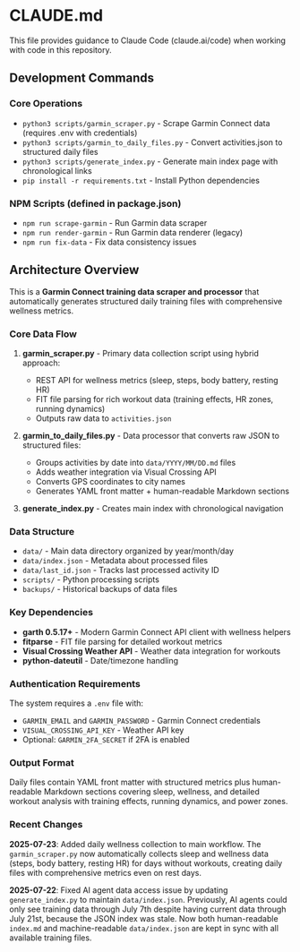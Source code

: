 # CLAUDE.md

This file provides guidance to Claude Code (claude.ai/code) when working with code in this repository.

## Development Commands

### Core Operations
- `python3 scripts/garmin_scraper.py` - Scrape Garmin Connect data (requires .env with credentials)
- `python3 scripts/garmin_to_daily_files.py` - Convert activities.json to structured daily files
- `python3 scripts/generate_index.py` - Generate main index page with chronological links
- `pip install -r requirements.txt` - Install Python dependencies

### NPM Scripts (defined in package.json)
- `npm run scrape-garmin` - Run Garmin data scraper
- `npm run render-garmin` - Run Garmin data renderer (legacy)
- `npm run fix-data` - Fix data consistency issues

## Architecture Overview

This is a **Garmin Connect training data scraper and processor** that automatically generates structured daily training files with comprehensive wellness metrics.

### Core Data Flow
1. **garmin_scraper.py** - Primary data collection script using hybrid approach:
   - REST API for wellness metrics (sleep, steps, body battery, resting HR)  
   - FIT file parsing for rich workout data (training effects, HR zones, running dynamics)
   - Outputs raw data to `activities.json`

2. **garmin_to_daily_files.py** - Data processor that converts raw JSON to structured files:
   - Groups activities by date into `data/YYYY/MM/DD.md` files
   - Adds weather integration via Visual Crossing API
   - Converts GPS coordinates to city names
   - Generates YAML front matter + human-readable Markdown sections

3. **generate_index.py** - Creates main index with chronological navigation

### Data Structure
- `data/` - Main data directory organized by year/month/day
- `data/index.json` - Metadata about processed files  
- `data/last_id.json` - Tracks last processed activity ID
- `scripts/` - Python processing scripts
- `backups/` - Historical backups of data files

### Key Dependencies
- **garth 0.5.17+** - Modern Garmin Connect API client with wellness helpers
- **fitparse** - FIT file parsing for detailed workout metrics  
- **Visual Crossing Weather API** - Weather data integration for workouts
- **python-dateutil** - Date/timezone handling

### Authentication Requirements
The system requires a `.env` file with:
- `GARMIN_EMAIL` and `GARMIN_PASSWORD` - Garmin Connect credentials
- `VISUAL_CROSSING_API_KEY` - Weather API key
- Optional: `GARMIN_2FA_SECRET` if 2FA is enabled

### Output Format
Daily files contain YAML front matter with structured metrics plus human-readable Markdown sections covering sleep, wellness, and detailed workout analysis with training effects, running dynamics, and power zones.

### Recent Changes
**2025-07-23**: Added daily wellness collection to main workflow. The `garmin_scraper.py` now automatically collects sleep and wellness data (steps, body battery, resting HR) for days without workouts, creating daily files with comprehensive metrics even on rest days.

**2025-07-22**: Fixed AI agent data access issue by updating `generate_index.py` to maintain `data/index.json`. Previously, AI agents could only see training data through July 7th despite having current data through July 21st, because the JSON index was stale. Now both human-readable `index.md` and machine-readable `data/index.json` are kept in sync with all available training files.